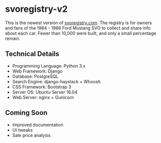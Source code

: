 svoregistry-v2
==============
This is the newest version of [svoregistry.com](http://www.svoregistry.com). The registry is for owners and fans of the 1984 - 1986 Ford Mustang SVO to collect and share info about each car. Fewer than 10,000 were built, and only a small percentage remain.

Technical Details
-----------------
* Programming Language: Python 3.x
* Web Framework: Django
* Database: PostgreSQL
* Search Engine: django-haystack + Whoosh
* CSS Framework: Bootstrap 3
* Server OS: Ubuntu Server 16.04
* Web Server: nginx + Gunicorn

Coming Soon
-----------
* Improved documentation
* UI tweaks
* Sale price analysis
